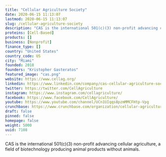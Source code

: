 ```yaml
---
title: "Cellular Agriculture Society"
date: 2020-06-15 11:13:07
lastmod: 2020-06-15 11:13:07
slug: /cellular-agriculture-society
description: "CAS is the international 501(c)(3) non-profit advancing cellular agriculture, a field of biotechnology producing animal products without animals."
proteins: [Cell-Based]
products: []
business: [Nonprofit]
finance_type: []
country: "United States"
country_code: US
city: "Miami"
founded: 2018
founders: "Kristopher Gasteratos"
featured_image: "cas.png"
website: https://www.cellag.org/
linkedin: https://www.linkedin.com/company/cas-cellular-agriculture-society
twitter: https://twitter.com/CellAgriculture
instagram: https://www.instagram.com/cellagriculture/
facebook: https://www.facebook.com/CellAgriculture/
youtube: https://www.youtube.com/channel/UCn1UIqqs8pzmMMCFHtp-Vpg
crunchbase: https://www.crunchbase.com/organization/cellular-agriculture-society#section-overview
draft: false
pinned: false
homepage: false
weight: 5000
uuid: 7108
---
```

CAS is the international 501(c)(3) non-profit advancing cellular agriculture, a field of biotechnology producing animal products without animals.
